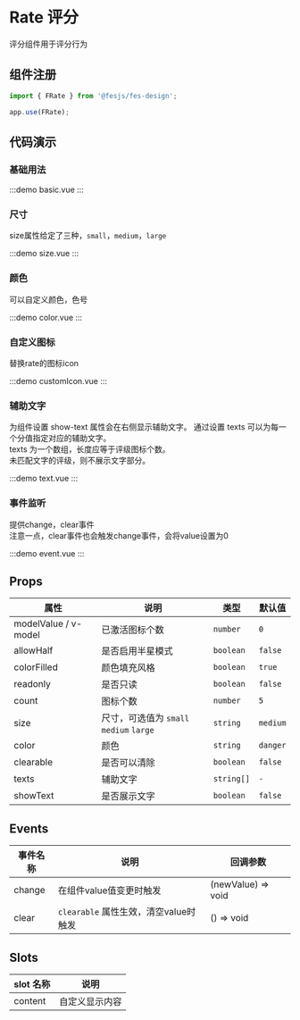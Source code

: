 # Rate 评分
评分组件用于评分行为

## 组件注册

```js
import { FRate } from '@fesjs/fes-design';

app.use(FRate);
```

## 代码演示

### 基础用法

:::demo
basic.vue
:::


### 尺寸
size属性给定了三种，`small`，`medium`，`large`

:::demo
size.vue
:::

### 颜色
可以自定义颜色，色号

:::demo
color.vue
:::

### 自定义图标
替换rate的图标icon

:::demo
customIcon.vue
:::

### 辅助文字
为组件设置 show-text 属性会在右侧显示辅助文字。 通过设置 texts 可以为每一个分值指定对应的辅助文字。  
texts 为一个数组，长度应等于评级图标个数。  
未匹配文字的评级，则不展示文字部分。

:::demo
text.vue
:::

### 事件监听
提供change，clear事件  
注意一点，clear事件也会触发change事件，会将value设置为0

:::demo
event.vue
:::

## Props

| 属性        | 说明                                    | 类型       | 默认值   |
| ----------- | --------------------------------------- | ---------- | -------- |
| modelValue / v-model  | 已激活图标个数                |  `number`  |  `0`  |
| allowHalf   | 是否启用半星模式                        | `boolean`  | `false`  |
| colorFilled | 颜色填充风格                            | `boolean`  | `true`   |
| readonly    | 是否只读                                | `boolean`  | `false`  |
| count       | 图标个数                                | `number`   | `5`      |
| size        | 尺寸，可选值为 `small` `medium` `large` | `string`   | `medium` |
| color       | 颜色                                    | `string`   | `danger` |
| clearable   | 是否可以清除                            | `boolean`  | `false`  |
| texts       | 辅助文字                                | `string[]` | `-`      |
| showText    | 是否展示文字                            | `boolean`  | `false`  |

## Events

| 事件名称 | 说明                                  | 回调参数           |
| -------- | ------------------------------------- | ------------------ |
| change   | 在组件value值变更时触发               | (newValue) => void |
| clear    | `clearable` 属性生效，清空value时触发 | () => void         |

## Slots

| slot 名称 | 说明           |
| --------- | -------------- |
| content   | 自定义显示内容 |